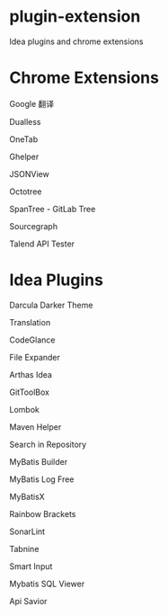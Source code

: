 # plugin-extension
Idea plugins and chrome extensions

# Chrome Extensions

Google 翻译

Dualless

OneTab

Ghelper

JSONView

Octotree

SpanTree - GitLab Tree

Sourcegraph

Talend API Tester

# Idea Plugins

Darcula Darker Theme

Translation

CodeGlance

File Expander

Arthas Idea 

GitToolBox

Lombok

Maven Helper

Search in Repository

MyBatis Builder

MyBatis Log Free

MyBatisX

Rainbow Brackets

SonarLint

Tabnine

Smart Input

Mybatis SQL Viewer 

Api Savior



